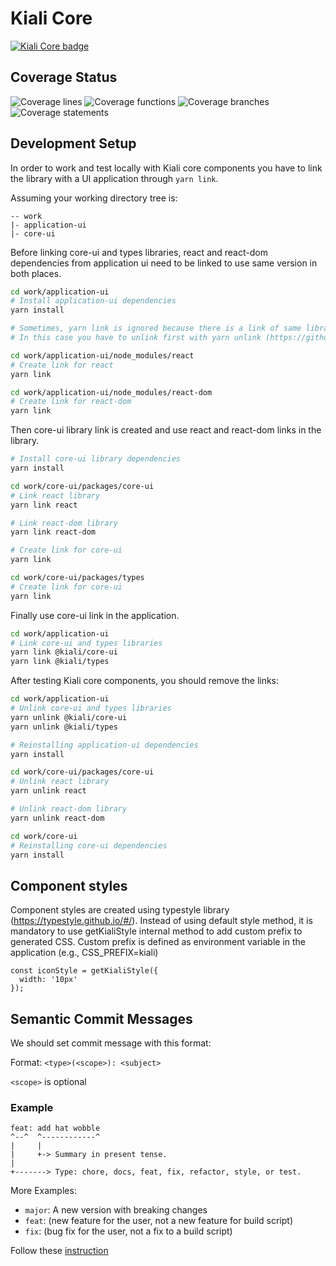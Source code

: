 # Kiali Core

[![Kiali Core badge](https://img.shields.io/npm/v/@kiali/core-ui.svg?label=Kiali%20Core-ui&style=for-the-badge)](https://www.npmjs.com/package/@kiali/core-ui)

## Coverage Status

![Coverage lines](.badges/badge-lines.svg)
![Coverage functions](.badges/badge-functions.svg)
![Coverage branches](.badges/badge-branches.svg)
![Coverage statements](.badges/badge-statements.svg)

## Development Setup

In order to work and test locally with Kiali core components you have to link the library with a UI application through `yarn link`.

Assuming your working directory tree is:

```
-- work
|- application-ui
|- core-ui
```

Before linking core-ui and types libraries, react and react-dom dependencies from application ui need to be linked to use same version in both places.

```sh
cd work/application-ui
# Install application-ui dependencies
yarn install

# Sometimes, yarn link is ignored because there is a link of same library in another place.
# In this case you have to unlink first with yarn unlink (https://github.com/yarnpkg/yarn/issues/7216)

cd work/application-ui/node_modules/react
# Create link for react
yarn link

cd work/application-ui/node_modules/react-dom
# Create link for react-dom
yarn link
```

Then core-ui library link is created and use react and react-dom links in the library.

```sh
# Install core-ui library dependencies
yarn install

cd work/core-ui/packages/core-ui
# Link react library
yarn link react

# Link react-dom library
yarn link react-dom

# Create link for core-ui
yarn link

cd work/core-ui/packages/types
# Create link for core-ui
yarn link
```

Finally use core-ui link in the application.

```sh
cd work/application-ui
# Link core-ui and types libraries
yarn link @kiali/core-ui
yarn link @kiali/types
```

After testing Kiali core components, you should remove the links:

```sh
cd work/application-ui
# Unlink core-ui and types libraries
yarn unlink @kiali/core-ui
yarn unlink @kiali/types

# Reinstalling application-ui dependencies
yarn install

cd work/core-ui/packages/core-ui
# Unlink react library
yarn unlink react

# Unlink react-dom library
yarn unlink react-dom

cd work/core-ui
# Reinstalling core-ui dependencies
yarn install
```

## Component styles

Component styles are created using typestyle library (https://typestyle.github.io/#/). Instead of using default style method, it is mandatory to use getKialiStyle internal method to add custom prefix to generated CSS. Custom prefix is defined as environment variable in the application (e.g., CSS_PREFIX=kiali)

```
const iconStyle = getKialiStyle({
  width: '10px'
});
```

## Semantic Commit Messages

We should set commit message with this format:

Format: `<type>(<scope>): <subject>`

`<scope>` is optional

### Example

```
feat: add hat wobble
^--^  ^------------^
|     |
|     +-> Summary in present tense.
|
+-------> Type: chore, docs, feat, fix, refactor, style, or test.
```

More Examples:

- `major`: A new version with breaking changes
- `feat`: (new feature for the user, not a new feature for build script)
- `fix`: (bug fix for the user, not a fix to a build script)

Follow these [instruction](https://github.com/semantic-release/semantic-release)
